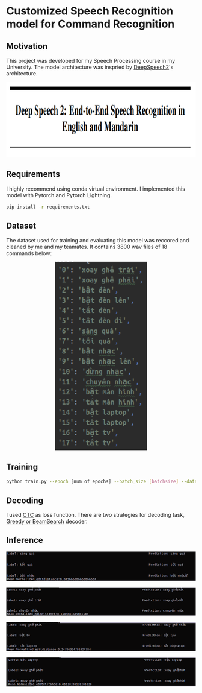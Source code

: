 # Customized Speech Recognition model for Command Recognition

## Motivation

This project was developed for my Speech Processing course in my University. The model architecture was inspried
by [DeepSpeech2](https://arxiv.org/pdf/1512.02595.pdf)'s architecture.
 <p align="center"><img src="imgs/paper.png" height=200></p>

## Requirements

I highly recommend using conda virtual environment. I implemented this model with Pytorch and Pytorch Lightning.

```bash
pip install -r requirements.txt
```

## Dataset

The dataset used for training and evaluating this model was reccored and cleaned by me and my teamates. It contains 3800
wav files of 18 commands below:
<p align="center"><img src="imgs/commands.png" height=500></p>

## Training

 ```bash
 python train.py --epoch [num of epochs] --batch_size [batchsize] --data [path to image directory]  --vocab [path to vocab model file] --mode [decode mode: 'greedy' or 'beam'] 
 ```

## Decoding
I used [CTC](https://towardsdatascience.com/intuitively-understanding-connectionist-temporal-classification-3797e43a86c) as loss function. There are two strategies for decoding task, [Greedy or BeamSearch](https://d2l.ai/chapter_recurrent-modern/beam-search.html) decoder.

## Inference
<p align="center"><img src="./imgs/infer1.png"></p>
<p align="center"><img src="./imgs/infer2.png"></p>
<p align="center"><img src="./imgs/infer3.png"></p>
<p align="center"><img src="./imgs/infer4.png"></p>
